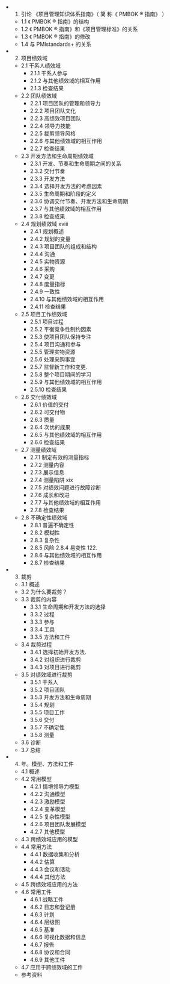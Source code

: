 
- 1. 引论 《项目管理知识体系指南》（ 简 称《 PMBOK ® 指南》 ）
  - 1.1 《 PMBOK ® 指南》的结构
  - 1.2 《 PMBOK ® 指南》和《项目管理标准》的关系
  - 1.3 《 PMBOK ® 指南》的修改
  - 1.4 与 PMIstandards+ 的关系
- 2. 项目绩效域
  - 2.1 干系人绩效域
      - 2.1.1 干系人参与
      - 2.1.2 与其他绩效域的相互作用
      - 2.1.3 检查结果
  - 2.2 团队绩效域
      - 2.2.1 项目团队的管理和领导力
      - 2.2.2 项目团队文化
      - 2.2.3 高绩效项目团队
      - 2.2.4 领导力技能
      - 2.2.5 裁剪领导风格
      - 2.2.6 与其他绩效域的相互作用
      - 2.2.7 检查结果
  - 2.3 开发方法和生命周期绩效域
      - 2.3.1 开发、节奏和生命周期之间的关系
      - 2.3.2 交付节奏
      - 2.3.3 开发方法
      - 2.3.4 选择开发方法的考虑因素
      - 2.3.5 生命周期和阶段的定义
      - 2.3.6 协调交付节奏、开发方法和生命周期
      - 2.3.7 与其他绩效域的相互作用
      - 2.3.8 检查成果
  - 2.4 规划绩效域 xviii
      - 2.4.1 规划概述
      - 2.4.2 规划的变量
      - 2.4.3 项目团队的组成和结构
      - 2.4.4 沟通
      - 2.4.5 实物资源
      - 2.4.6 采购
      - 2.4.7 变更
      - 2.4.8 度量指标
      - 2.4.9 一致性
      - 2.4.10 与其他绩效域的相互作用
      - 2.4.11 检查结果
  - 2.5 项目工作绩效域
      - 2.5.1 项目过程
      - 2.5.2 平衡竞争性制约因素
      - 2.5.3 使项目团队保持专注
      - 2.5.4 项目沟通和参与
      - 2.5.5 管理实物资源
      - 2.5.6 处理采购事宜
      - 2.5.7 监督新工作和变更.
      - 2.5.8 整个项目期间的学习
      - 2.5.9 与其他绩效域的相互作用
      - 2.5.10 检查结果
  - 2.6 交付绩效域
      - 2.6.1 价值的交付
      - 2.6.2 可交付物
      - 2.6.3 质量
      - 2.6.4 次优的成果
      - 2.6.5 与其他绩效域的相互作用
      - 2.6.6 检查结果
  - 2.7 测量绩效域
      - 2.7.1 制定有效的测量指标
      - 2.7.2 测量内容
      - 2.7.3 展示信息
      - 2.7.4 测量陷阱 xix
      - 2.7.5 对绩效问题进行故障诊断
      - 2.7.6 成长和改进
      - 2.7.7 与其他绩效域的相互作用
      - 2.7.8 检查结果
  - 2.8 不确定性绩效域
      - 2.8.1 普遍不确定性
      - 2.8.2 模糊性
      - 2.8.3 复杂性
      - 2.8.5 风险 2.8.4 易变性 122.
      - 2.8.6 与其他绩效域的相互作用
      - 2.8.7 检查结果
- 3. 裁剪
  - 3.1 概述
  - 3.2 为什么要裁剪？
  - 3.3 裁剪的内容
      - 3.3.1 生命周期和开发方法的选择
      - 3.3.2 过程
      - 3.3.3 参与
      - 3.3.4 工具
      - 3.3.5 方法和工件
  - 3.4 裁剪过程
      - 3.4.1 选择初始开发方法.
      - 3.4.2 对组织进行裁剪
      - 3.4.3 对项目进行裁剪
  - 3.5 对绩效域进行裁剪
      - 3.5.1 干系人
      - 3.5.2 项目团队
      - 3.5.3 开发方法和生命周期
      - 3.5.4 规划
      - 3.5.5 项目工作
      - 3.5.6 交付
      - 3.5.7 不确定性
      - 3.5.8 测量
   - 3.6 诊断
   - 3.7 总结
- 4. 年。模型、方法和工件
  - 4.1 概述
  - 4.2 常用模型
      - 4.2.1 情境领导力模型
      - 4.2.2 沟通模型
      - 4.2.3 激励模型
      - 4.2.4 变革模型
      - 4.2.5 复杂性模型
      - 4.2.6 项目团队发展模型
      - 4.2.7 其他模型
  - 4.3 跨绩效域应用的模型
  - 4.4 常用方法
      - 4.4.1 数据收集和分析
      - 4.4.2 估算
      - 4.4.3 会议和活动
      - 4.4.4 其他方法
  - 4.5 跨绩效域应用的方法
  - 4.6 常用工件
      - 4.6.1 战略工件
      - 4.6.2 日志和登记册
      - 4.6.3 计划
      - 4.6.4 层级图
      - 4.6.5 基准
      - 4.6.6 可视化数据和信息
      - 4.6.7 报告
      - 4.6.8 协议和合同
      - 4.6.9 其他工件
  - 4.7 应用于跨绩效域的工件
  - 参考资料


